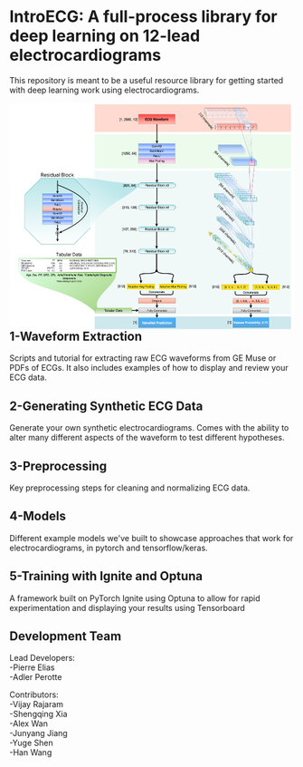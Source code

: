 # IntroECG: A full-process library for deep learning on 12-lead electrocardiograms

This repository is meant to be a useful resource library for getting started with deep learning work using electrocardiograms. <br>

<img align="right" height="400" src="./Intro_ECG_ValveNet_Model_Full.png">

## 1-Waveform Extraction
Scripts and tutorial for extracting raw ECG waveforms from GE Muse or PDFs of ECGs. It also includes examples of how to display and review your ECG data. 

## 2-Generating Synthetic ECG Data
Generate your own synthetic electrocardiograms. Comes with the ability to alter many different aspects of the waveform to test different hypotheses.

## 3-Preprocessing
Key preprocessing steps for cleaning and normalizing ECG data. 

## 4-Models
Different example models we've built to showcase approaches that work for electrocardiograms, in pytorch and tensorflow/keras.

## 5-Training with Ignite and Optuna
A framework built on PyTorch Ignite using Optuna to allow for rapid experimentation and displaying your results using Tensorboard

## Development Team
Lead Developers:<br>
-Pierre Elias<br>
-Adler Perotte<br>

Contributors:<br>
-Vijay Rajaram<br>
-Shengqing Xia<br>
-Alex Wan<br>
-Junyang Jiang<br>
-Yuge Shen<br>
-Han Wang<br>
